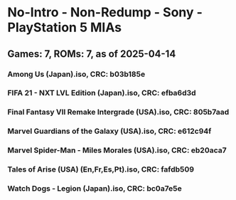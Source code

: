 # No-Intro - Non-Redump - Sony - PlayStation 5 MIAs
## Games: 7, ROMs: 7, as of 2025-04-14

### Among Us (Japan).iso, CRC: b03b185e
### FIFA 21 - NXT LVL Edition (Japan).iso, CRC: efba6d3d
### Final Fantasy VII Remake Intergrade (USA).iso, CRC: 805b7aad
### Marvel Guardians of the Galaxy (USA).iso, CRC: e612c94f
### Marvel Spider-Man - Miles Morales (USA).iso, CRC: eb20aca7
### Tales of Arise (USA) (En,Fr,Es,Pt).iso, CRC: fafdb509
### Watch Dogs - Legion (Japan).iso, CRC: bc0a7e5e
